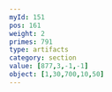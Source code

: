 ```yaml
---
myId: 151
pos: 161
weight: 2
primes: 791
type: artifacts
category: section
value: [877,3,-1,-1]
object: [1,30,700,10,50]
---
```

